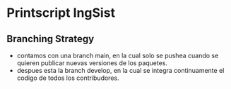 # Printscript IngSist

## Branching Strategy

- contamos con una branch main, en la cual solo se pushea cuando se quieren publicar nuevas versiones de los paquetes. 
- despues esta la branch develop, en la cual se integra continuamente el codigo de todos los contribudores.


